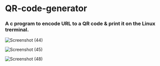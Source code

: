# QR-code-generator

### A c program to encode URL to a QR code & print it on the Linux trerminal.

![Screenshot (44)](https://user-images.githubusercontent.com/86044198/194119508-02195d3f-7557-43ea-b920-f44f2197a3d7.png)

![Screenshot (45)](https://user-images.githubusercontent.com/86044198/194119756-78e3f5aa-2b65-4c91-934f-8e8bc1454c54.png)

![Screenshot (48)](https://user-images.githubusercontent.com/86044198/194121046-6664e37f-ae6e-4882-9978-65784d833b1c.png)
